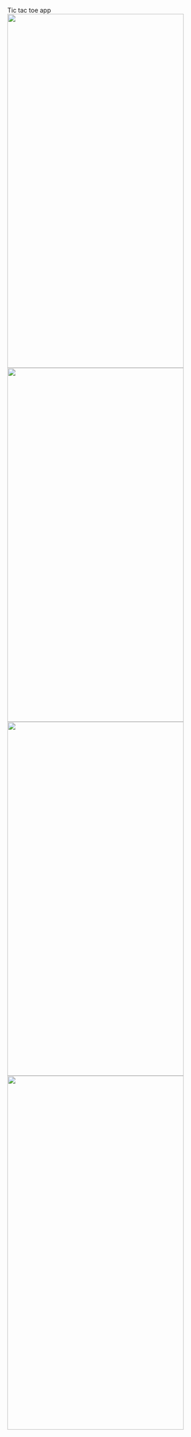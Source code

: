 Tic tac toe app  
<img src="https://i.imgur.com/X3pBdu4.png" width="400" height="800">  
<img src="https://i.imgur.com/Zvxe9fF.png" width="400" height="800">  
<img src="https://i.imgur.com/X3pBdu4.png" width="400" height="800">  
<img src="https://i.imgur.com/P3s1vMO.png" width="400" height="800"> 

